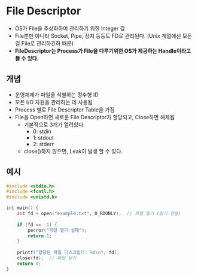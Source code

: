 # File Descriptor
- OS가 File을 추상화하여 관리하기 위한 Integer 값
- File뿐만 아니라 Socket, Pipe, 장치 등등도 FD로 관리된다. (Unix 계열에선 모든걸 File로 관리하긴하 때문)
- **FileDescriptor는 Process가 File을 다루기위한 OS가 제공하는 Handle이라고 볼 수 있다.**



## 개념
- 운영체제가 파일을 식별하는 정수형 ID
- 모든 I/O 자원을 관리하는 데 사용됨
- Process 별로 File Descriptor Table을 가짐
- File을 Open하면 새로운 File Descriptor가 할당되고, Close하면 해제됨
  - 기본적으로 3개가 열려있다.
    - 0: stdin
    - 1: stdout
    - 2: stderr
  - close()하지 않으면, Leak이 발생 할 수 있다.

## 예시
```c
#include <stdio.h>
#include <fcntl.h>
#include <unistd.h>

int main() {
    int fd = open("example.txt", O_RDONLY);  // 파일 열기 (읽기 전용)
    
    if (fd == -1) {
        perror("파일 열기 실패");
        return 1;
    }
    
    printf("할당된 파일 디스크립터: %d\n", fd);
    close(fd);  // 파일 닫기
    return 0;
}
```